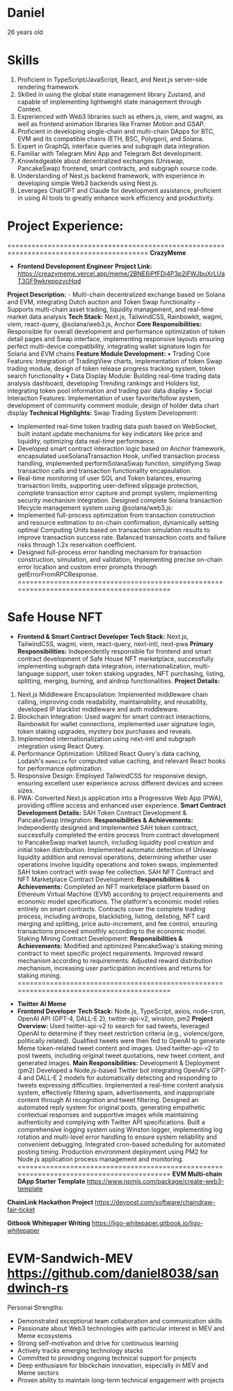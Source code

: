 # Daniel
26 years old
# Skills
1. Proficient in TypeScript/JavaScript, React, and Next.js server-side rendering framework.
2. Skilled in using the global state management library Zustand, and capable of implementing lightweight state management through Context.
3. Experienced with Web3 libraries such as ethers.js, viem, and wagmi, as well as frontend animation libraries like Framer Motion and GSAP.
4. Proficient in developing single-chain and multi-chain DApps for BTC, EVM and its compatible chains (ETH, BSC, Polygon), and Solana.
5. Expert in GraphQL interface queries and subgraph data integration.
6. Familiar with Telegram Mini App and Telegram Bot development.
7. Knowledgeable about decentralized exchanges (Uniswap, PancakeSwap) frontend, smart contracts, and subgraph source code.
8. Understanding of Nest.js backend framework, with experience in developing simple Web3 backends using Nest.js.
9. Leverages ChatGPT and Claude for development assistance, proficient in using AI tools to greatly enhance work efficiency and productivity.
# Project Experience: 
=========================================================================================
**CrazyMeme**
* **Frontend Development Engineer**
**Project Link:** https://creazymeme.vercel.app/meme/2BNE6iPfFDi4P3p2jFWJbuXrLUaT3GF9wkreppzvcHqd
  
**Project Description:**
    - Multi-chain decentralized exchange based on Solana and EVM, integrating Dutch auction and Token Swap functionality
    - Supports multi-chain asset trading, liquidity management, and real-time market data analysis
**Tech Stack:** Next.js, TailwindCSS, Rainbowkit, wagmi, viem, react-query, @solana/web3.js, Anchor
**Core Responsibilities:** Responsible for overall development and performance optimization of token detail pages and Swap interface, implementing responsive layouts ensuring perfect multi-device compatibility, integrating wallet signature login for Solana and EVM chains
**Feature Module Development:**
    • Trading Core Features: Integration of TradingView charts, implementation of token Swap trading module, design of token release progress tracking system, token search functionality
    • Data Display Module: Building real-time trading data analysis dashboard, developing Trending rankings and Holders list, integrating token pool information and trading pair data display
    • Social Interaction Features: Implementation of user favorite/follow system, development of community comment module, design of holder data chart display
**Technical Highlights:**
Swap Trading System Development:
* Implemented real-time token trading data push based on WebSocket, built instant update mechanisms for key indicators like price and liquidity, optimizing data real-time performance.
* Developed smart contract interaction logic based on Anchor framework, encapsulated useSolanaTransaction Hook, unified transaction process handling, implemented performSolanaSwap function, simplifying Swap transaction calls and transaction functionality encapsulation.
* Real-time monitoring of user SOL and Token balances, ensuring transaction limits, supporting user-defined slippage protection, complete transaction error capture and prompt system, implementing security mechanism integration.
Designed complete Solana transaction lifecycle management system using @solana/web3.js:
* Implemented full-process optimization from transaction construction and resource estimation to on-chain confirmation, dynamically setting optimal Computing Units based on transaction simulation results to improve transaction success rate. Balanced transaction costs and failure risks through 1.2x reservation coefficient.
* Designed full-process error handling mechanism for transaction construction, simulation, and validation, implementing precise on-chain error location and custom error prompts through getErrorFromRPCResponse.
=========================================================================================
# **Safe House NFT**
* **Frontend & Smart Contract Developer**
**Tech Stack:** Next.js, TailwindCSS, wagmi, viem, react-query, next-intl, next-pwa
**Primary Responsibilities:** Independently responsible for frontend and smart contract development of Safe House NFT marketplace, successfully implementing subgraph data integration, internationalization, multi-language support, user token staking upgrades, NFT purchasing, listing, splitting, merging, burning, and airdrop functionalities.
**Project Details:**
1. Next.js Middleware Encapsulation: Implemented middleware chain calling, improving code readability, maintainability, and reusability, developed IP blacklist middleware and auth middleware.
2. Blockchain Integration: Used wagmi for smart contract interactions, Rainbowkit for wallet connections, implemented user signature login, token staking upgrades, mystery box purchases and reveals.
3. Implemented internationalization using next-intl and subgraph integration using React Query.
4. Performance Optimization: Utilized React Query's data caching, Lodash's `memoize` for computed value caching, and relevant React hooks for performance optimization.
5. Responsive Design: Employed TailwindCSS for responsive design, ensuring excellent user experience across different devices and screen sizes.
6. PWA: Converted Next.js application into a Progressive Web App (PWA), providing offline access and enhanced user experience.
**Smart Contract Development Details:**
SAH Token Contract Development & PancakeSwap Integration:
**Responsibilities & Achievements:** Independently designed and implemented SAH token contract, successfully completed the entire process from contract development to PancakeSwap market launch, including liquidity pool creation and initial token distribution. Implemented automatic detection of Uniswap liquidity addition and removal operations, determining whether user operations involve liquidity operations and token swaps, implemented SAH token contract with swap fee collection.
SAH NFT Contract and NFT Marketplace Contract Development:
**Responsibilities & Achievements:** Completed an NFT marketplace platform based on Ethereum Virtual Machine (EVM) according to project requirements and economic model specifications. The platform's economic model relies entirely on smart contracts. Contracts cover the complete trading process, including airdrops, blacklisting, listing, delisting, NFT card merging and splitting, price auto-increment, and fee control, ensuring transactions proceed smoothly according to the economic model.
Staking Mining Contract Development:
**Responsibilities & Achievements:** Modified and optimized PancakeSwap's staking mining contract to meet specific project requirements. Improved reward mechanism according to requirements: Adjusted reward distribution mechanism, increasing user participation incentives and returns for staking mining.
=========================================================================================
* **Twitter AI Meme**
* **Frontend Developer**
**Tech Stack:** Node.js, TypeScript, axios, node-cron, OpenAI API (GPT-4, DALL-E 2), twitter-api-v2, winston, pm2
**Project Overview:** Used twitter-api-v2 to search for sad tweets, leveraged OpenAI to determine if they meet restriction criteria (e.g., violence/gore, politically related). Qualified tweets were then fed to OpenAI to generate Meme token-related tweet content and images. Used twitter-api-v2 to post tweets, including original tweet quotations, new tweet content, and generated images.
**Main Responsibilities:** Development & Deployment (pm2)
Developed a Node.js-based Twitter bot integrating OpenAI's GPT-4 and DALL-E 2 models for automatically detecting and responding to tweets expressing difficulties.
Implemented a real-time content analysis system, effectively filtering spam, advertisements, and inappropriate content through AI recognition and tweet filtering.
Designed an automated reply system for original posts, generating empathetic contextual responses and supportive images while maintaining authenticity and complying with Twitter API specifications.
Built a comprehensive logging system using Winston logger, implementing log rotation and multi-level error handling to ensure system reliability and convenient debugging.
Integrated cron-based scheduling for automated posting timing.
Production environment deployment using PM2 for Node.js application process management and monitoring.
=========================================================================================
**EVM Multi-chain DApp Starter Template**
https://www.npmjs.com/package/create-web3-template

**ChainLink Hackathon Project**
https://devpost.com/software/chaindraw-fair-ticket

**Gitbook Whitepaper Writing**
https://ligo-whitepaper.gitbook.io/ligo-whitepaper

**EVM-Sandwich-MEV**
https://github.com/daniel8038/sandwinch-rs
=========================================================================================
Personal Strengths:
- Demonstrated exceptional team collaboration and communication skills
- Passionate about Web3 technologies with particular interest in MEV and Meme ecosystems
- Strong self-motivation and drive for continuous learning
- Actively tracks emerging technology stacks
- Committed to providing ongoing technical support for projects
- Deep enthusiasm for blockchain innovation, especially in MEV and Meme sectors
- Proven ability to maintain long-term technical engagement with projects

